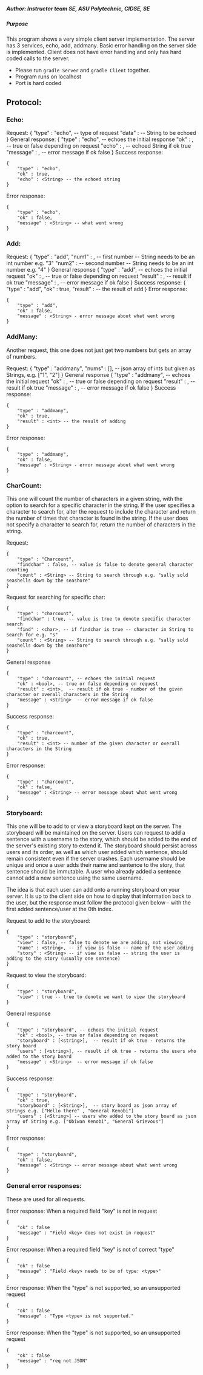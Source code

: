 ##### Author: Instructor team SE, ASU Polytechnic, CIDSE, SE


##### Purpose
This program shows a very simple client server implementation. The server
has 3 services, echo, add, addmany. Basic error handling on the server side
is implemented. Client does not have error handling and only has hard coded
calls to the server.

* Please run `gradle Server` and `gradle Client` together.
* Program runs on localhost
* Port is hard coded

## Protocol: ##

### Echo: ###

Request:
    {
        "type" : "echo", -- type of request
        "data" : <String>  -- String to be echoed 
    }
General response:
    {
        "type" : "echo", -- echoes the initial response
        "ok" : <bool>, -- true or false depending on request
        "echo" : <String>,  -- echoed String if ok true
        "message" : <String>,  -- error message if ok false
    }
Success response:

    {
        "type" : "echo",
        "ok" : true,
        "echo" : <String> -- the echoed string
    }

Error response:

    {
        "type" : "echo",
        "ok" : false,
        "message" : <String> -- what went wrong
    }

### Add: ### 
Request:
    {
        "type" : "add",
        "num1" : <String>, -- first number -- String needs to be an int number e.g. "3"
        "num2" : <String> -- second number -- String needs to be an int number e.g. "4" 
    }
General response
    {
        "type" : "add", -- echoes the initial request
        "ok" : <bool>, -- true or false depending on request
        "result" : <int>,  -- result if ok true
        "message" : <String>,  -- error message if ok false
    }
Success response:
    {
        "type" : "add",
        "ok" : true,
        "result" : <int> -- the result of add
    }
Error response:

    {
        "type" : "add",
        "ok" : false,
        "message" : <String> - error message about what went wrong
    }

### AddMany: ###
Another request, this one does not just get two numbers but gets an array of numbers.

Request:
    {
        "type" : "addmany",
        "nums" : [<String>], -- json array of ints but given as Strings, e.g. ["1", "2"]
    }
General response
    {
        "type" : "addmany", -- echoes the initial request
        "ok" : <bool>, -- true or false depending on request
        "result" : <int>,  -- result if ok true
        "message" : <String>,  -- error message if ok false
    }
Success response:

    {
        "type" : "addmany",
        "ok" : true,
        "result" : <int> -- the result of adding
    }

Error response:

    {
        "type" : "addmany",
        "ok" : false,
        "message" : <String> - error message about what went wrong
    }

### CharCount: ###
This one will count the number of characters in a given string, with the option to search for a specific character in the string. 
If the user specifies a character to search for, alter the request to include the character and return the number of times that character is found in the string.
If the user does not specify a character to search for, return the number of characters in the string.

Request:

    {
        "type" : "Charcount",
        "findchar" : false, -- value is false to denote general character counting
        "count" : <String> -- String to search through e.g. "sally sold seashells down by the seashore"
    }

Request for searching for specific char:

    {
        "type" : "charcount",
        "findchar" : true, -- value is true to denote specific character search
        "find" : <char>, -- if findchar is true -- character in String to search for e.g. "s"
        "count" : <String> -- String to search through e.g. "sally sold seashells down by the seashore"
    }

General response

    {
        "type" : "charcount", -- echoes the initial request
        "ok" : <bool>, -- true or false depending on request
        "result" : <int>,  -- result if ok true - number of the given character or overall characters in the String 
        "message" : <String>  -- error message if ok false
    }

Success response:

    {
        "type" : "charcount",
        "ok" : true,
        "result" : <int> -- number of the given character or overall characters in the String 
    }

Error response:

    {
        "type" : "charcount",
        "ok" : false,
        "message" : <String> -- error message about what went wrong
    }


### Storyboard: ###
This one will be to add to or view a storyboard kept on the server. 
The storyboard will be maintained on the server. Users can request to add a sentence with a username to the story, which should be added 
to the end of the server's existing story to extend it. 
The storyboard should persist across users and its order, as well as which user added which sentence, should remain consistent even if the server crashes. 
Each username should be unique and once a user adds their name and sentence to the story, that sentence should be immutable. A user who already added a sentence cannot add a new sentence using the same username. 

The idea is that each user can add onto a running storyboard on your server. It is up to the client side on how to display that
information back to the user, but the response must follow the protocol given below - with the first added sentence/user at the 0th index.

Request to add to the storyboard:

    {
        "type" : "storyboard",
        "view" : false, -- false to denote we are adding, not viewing
        "name" : <String>, -- if view is false -- name of the user adding
        "story" : <String> -- if view is false -- string the user is adding to the story (usually one sentence)
    }

Request to view the storyboard:

    {
        "type" : "storyboard",
        "view" : true -- true to denote we want to view the storyboard
    }

General response

    {
        "type" : "storyboard", -- echoes the initial request
        "ok" : <bool>, -- true or false depending on request
        "storyboard" : [<string>],  -- result if ok true - returns the story board
        "users" : [<string>], -- result if ok true - returns the users who added to the story board
        "message" : <String>  -- error message if ok false
    }

Success response:

    {
        "type" : "storyboard",
        "ok" : true,
        "storyboard" : [<String>],  -- story board as json array of Strings e.g. ["Hello there" , "General Kenobi"]
        "users" : [<String>] -- users who added to the story board as json array of String e.g. ["Obiwan Kenobi", "General Grievous"]
    }


Error response:

    {
        "type" : "storyboard",
        "ok" : false,
        "message" : <String> -- error message about what went wrong
    }


### General error responses: ###
These are used for all requests.

Error response: When a required field "key" is not in request

    {
        "ok" : false
        "message" : "Field <key> does not exist in request" 
    }

Error response: When a required field "key" is not of correct "type"

    {
        "ok" : false
        "message" : "Field <key> needs to be of type: <type>"
    }

Error response: When the "type" is not supported, so an unsupported request

    {
        "ok" : false
        "message" : "Type <type> is not supported."
    }


Error response: When the "type" is not supported, so an unsupported request

    {
        "ok" : false
        "message" : "req not JSON"
    }